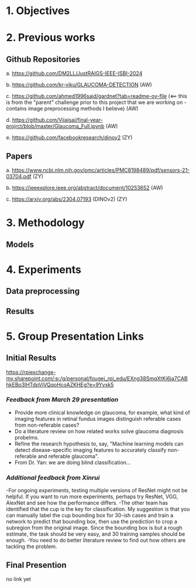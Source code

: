 # 1. Objectives

# 2. Previous works
## Github Repositories
a. https://github.com/DM2LL/JustRAIGS-IEEE-ISBI-2024

b. https://github.com/kr-viku/GLAUCOMA-DETECTION (AW)

c. https://github.com/ahmed1996said/gardnet?tab=readme-ov-file (<== this is from the "parent" challenge prior to this project that we are working on - contains image preprocessing methods I believe) (AW)

d. https://github.com/Vijaisai/final-year-projrct/blob/master/Glaucoma_Full.ipynb (AW)

e. https://github.com/facebookresearch/dinov2 (ZY)

## Papers
a. https://www.ncbi.nlm.nih.gov/pmc/articles/PMC8198489/pdf/sensors-21-03704.pdf (ZY)

b. https://ieeexplore.ieee.org/abstract/document/10253652 (AW)

c. https://arxiv.org/abs/2304.07193 (DINOv2) (ZY)

# 3. Methodology
## Models

# 4. Experiments
## Data preprocessing

## Results


# 5. Group Presentation Links
## Initial Results
https://rpiexchange-my.sharepoint.com/:p:/g/personal/fougej_rpi_edu/EXng38SmqXtKi6ja7CABhkEBo3lHTdpViVQqoHcoAZKHEg?e=9Yvxk5

### *Feedback from March 29 presentation*
- Provide more clinical knowledge on glaucoma, for example, what kind of imaging features in retinal fundus images distinguish referable cases from non-referable cases?
- Do a literature review on how related works solve glaucoma diagnosis probelms.
- Refine the research hypothesis to, say, "Machine learning models can detect disease-specific imaging features to accurately classify non-referable and referable glaucoma".
- From Dr. Yan: we are doing blind classification...
### *Additional feedback from Xinrui*
-For ongoing experiments, testing multiple versions of ResNet might not be helpful. If you want to run more experiments, perhaps try ResNet, VGG, AlexNet and see how the performance differs.
-The other team has identified that the cup is the key for classification. My suggestion is that you can manually label the cup bounding box for 30-ish cases and train a network to predict that bounding box, then use the prediction to crop a subregion from the original image. Since the bounding box is but a rough estimate, the task should be very easy, and 30 training samples should be enough.
-You need to do better literature review to find out how others are tackling the problem. 

## Final Presention
no link yet
